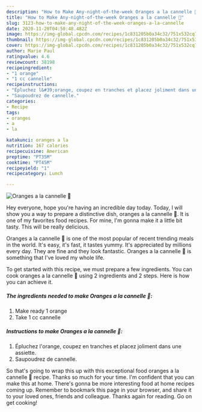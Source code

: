 ```yaml
---
description: "How to Make Any-night-of-the-week Oranges a la cannelle 🍊"
title: "How to Make Any-night-of-the-week Oranges a la cannelle 🍊"
slug: 3123-how-to-make-any-night-of-the-week-oranges-a-la-cannelle
date: 2020-11-20T04:50:48.482Z
image: https://img-global.cpcdn.com/recipes/1c831205b0a34c32/751x532cq70/oranges-a-la-cannelle-🍊-photo-principale-de-la-recette.jpg
thumbnail: https://img-global.cpcdn.com/recipes/1c831205b0a34c32/751x532cq70/oranges-a-la-cannelle-🍊-photo-principale-de-la-recette.jpg
cover: https://img-global.cpcdn.com/recipes/1c831205b0a34c32/751x532cq70/oranges-a-la-cannelle-🍊-photo-principale-de-la-recette.jpg
author: Marie Paul
ratingvalue: 4.6
reviewcount: 38198
recipeingredient:
- "1 orange"
- "1 cc cannelle"
recipeinstructions:
- "Épluchez l&#39;orange, coupez en tranches et placez joliment dans une assiette."
- "Saupoudrez de cannelle."
categories:
- Recipe
tags:
- oranges
- a
- la

katakunci: oranges a la 
nutrition: 167 calories
recipecuisine: American
preptime: "PT35M"
cooktime: "PT45M"
recipeyield: "1"
recipecategory: Lunch

---
```



![Oranges a la cannelle 🍊](https://img-global.cpcdn.com/recipes/1c831205b0a34c32/751x532cq70/oranges-a-la-cannelle-🍊-photo-principale-de-la-recette.jpg)

Hey everyone, hope you're having an incredible day today. Today, I will show you a way to prepare a distinctive dish, oranges a la cannelle 🍊. It is one of my favorites food recipes. For mine, I'm gonna make it a little bit tasty. This will be really delicious.



Oranges a la cannelle 🍊 is one of the most popular of recent trending meals in the world. It's easy, it's fast, it tastes yummy. It's appreciated by millions every day. They are fine and they look fantastic. Oranges a la cannelle 🍊 is something that I've loved my whole life.


To get started with this recipe, we must prepare a few ingredients. You can cook oranges a la cannelle 🍊 using 2 ingredients and 2 steps. Here is how you can achieve it.

<!--inarticleads1-->

##### The ingredients needed to make Oranges a la cannelle 🍊:

1. Make ready 1 orange
1. Take 1 cc cannelle




<!--inarticleads2-->

##### Instructions to make Oranges a la cannelle 🍊:

1. Épluchez l&#39;orange, coupez en tranches et placez joliment dans une assiette.
1. Saupoudrez de cannelle.




So that's going to wrap this up with this exceptional food oranges a la cannelle 🍊 recipe. Thanks so much for your time. I'm confident that you can make this at home. There's gonna be more interesting food at home recipes coming up. Remember to bookmark this page in your browser, and share it to your loved ones, friends and colleague. Thanks again for reading. Go on get cooking!
